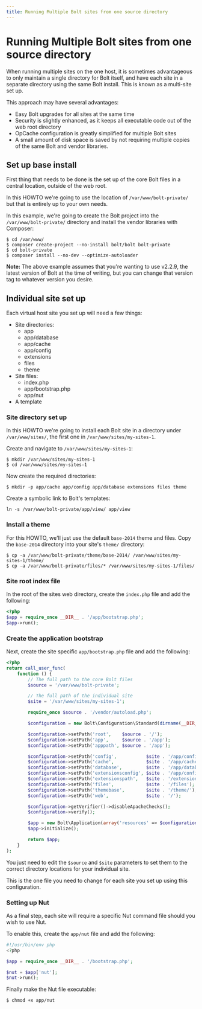 ```yaml
---
title: Running Multiple Bolt sites from one source directory
---
```

Running Multiple Bolt sites from one source directory
=====================================================

When running multiple sites on the one host, it is sometimes advantageous to
only maintain a single directory for Bolt itself, and have each site in a
separate directory using the same Bolt install. This is known as a multi-site
set up.

This approach may have several advantages:
  * Easy Bolt upgrades for all sites at the same time
  * Security is slightly enhanced, as it keeps all executable code out of the
    web root directory
  * OpCache configuration is greatly simplified for multiple Bolt sites
  * A small amount of disk space is saved by not requiring multiple copies of the
    same Bolt and vendor libraries.

Set up base install
-------------------

First thing that needs to be done is the set up of the core Bolt files in a
central location, outside of the web root.

In this HOWTO we're going to use the location of `/var/www/bolt-private/`
but that is entirely up to your own needs.

In this example, we're going to create the Bolt project into the
`/var/www/bolt-private/` directory and install the vendor libraries with
Composer:

```
$ cd /var/www/
$ composer create-project --no-install bolt/bolt bolt-private
$ cd bolt-private
$ composer install --no-dev --optimize-autoloader
```

**Note:** The above example assumes that you're wanting to use v2.2.9, the
latest version of Bolt at the time of writing, but you can change that version
tag to whatever version you desire.

Individual site set up
----------------------

Each virtual host site you set up will need a few things:
  * Site directories:
    * app
    * app/database
    * app/cache
    * app/config
    * extensions
    * files
    * theme
  * Site files:
    * index.php
    * app/bootstrap.php
    * app/nut
  * A template

### Site directory set up

In this HOWTO we're going to install each Bolt site in a directory under
`/var/www/sites/`, the first one in `/var/www/sites/my-sites-1`.

Create and navigate to `/var/www/sites/my-sites-1`:
```
$ mkdir /var/www/sites/my-sites-1
$ cd /var/www/sites/my-sites-1
```
Now create the required directories:

```
$ mkdir -p app/cache app/config app/database extensions files theme
```

Create a symbolic link to Bolt's templates:

```
ln -s /var/www/bolt-private/app/view/ app/view
```

### Install a theme

For this HOWTO, we'll just use the default `base-2014` theme and files. Copy
the `base-2014` directory into your site's `theme/` directory:

```
$ cp -a /var/www/bolt-private/theme/base-2014/ /var/www/sites/my-sites-1/theme/
$ cp -a /var/www/bolt-private/files/* /var/www/sites/my-sites-1/files/
```

### Site root index file

In the root of the sites web directory, create the `index.php` file and add
the following:

```php
<?php
$app = require_once __DIR__ . '/app/bootstrap.php';
$app->run();
```

### Create the application bootstrap

Next, create the site specific `app/bootstrap.php` file and add the following:

```php
<?php
return call_user_func(
    function () {
        // The full path to the core Bolt files
        $source = '/var/www/bolt-private';

        // The full path of the individual site
        $site = '/var/www/sites/my-sites-1';

        require_once $source . '/vendor/autoload.php';

        $configuration = new Bolt\Configuration\Standard(dirname(__DIR__));

        $configuration->setPath('root',    $source . '/');
        $configuration->setPath('app',     $source . '/app');
        $configuration->setPath('apppath', $source . '/app');

        $configuration->setPath('config',           $site . '/app/config');
        $configuration->setPath('cache',            $site . '/app/cache');
        $configuration->setPath('database',         $site . '/app/database');
        $configuration->setPath('extensionsconfig', $site . '/app/config/extensions');
        $configuration->setPath('extensionspath',   $site . '/extensions');
        $configuration->setPath('files',            $site . '/files');
        $configuration->setPath('themebase',        $site . '/theme/');
        $configuration->setPath('web',              $site . '/');

        $configuration->getVerifier()->disableApacheChecks();
        $configuration->verify();

        $app = new Bolt\Application(array('resources' => $configuration));
        $app->initialize();

        return $app;
    }
);
```

You just need to edit the `$source` and `$site` parameters to set them to the
correct directory locations for your individual site.

This is the one file you need to change for each site you set up using this
configuration.

### Setting up Nut

As a final step, each site will require a specific Nut command file should you
wish to use Nut.

To enable this, create the `app/nut` file and add the following:

```php
#!/usr/bin/env php
<?php

$app = require_once __DIR__ . '/bootstrap.php';

$nut = $app['nut'];
$nut->run();
```

Finally make the Nut file executable:
```
$ chmod +x app/nut
```
